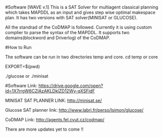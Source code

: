 #Software [WAVE v.1] 
This is a SAT Solver for multiagent classical planning which takes MAPDDL as an input and gives step wise optimal makespace plan. It has two versions with SAT solver(MINISAT or GLUCOSE).

All the standrad of the CoDMAP is followed. Currently it is using custom complier to parse the syntax of the MAPDDL. 
It supports two domains(blockword and Driverlog) of the CoDMAP. 

#How to Run

The software can be run in two directories temp and core.
cd temp or core 

EXPORT=$(pwd)

./glucose or ./minisat 

#Software Link:
https://drive.google.com/open?id=1X7rrgW6CZlAzAKLDklZD12Wy-qXSFidF


MINISAT SAT PLANNER LINK: http://minisat.se/


Glucose SAT planner link: http://www.labri.fr/perso/lsimon/glucose/


CoDMAP Link: http://agents.fel.cvut.cz/codmap/


There are more updates yet to come !! 

